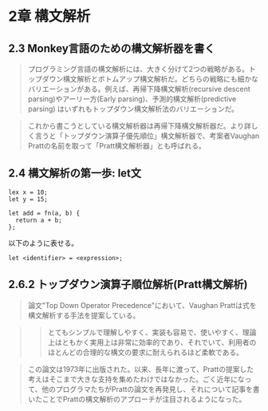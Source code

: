 
# 2章 構文解析

## 2.3 Monkey言語のための構文解析器を書く

> プログラミング言語の構文解析には、大きく分けて2つの戦略がある。トップダウン構文解析とボトムアップ構文解析だ。どちらの戦略にも細かなバリエーションがある。例えば、再帰下降構文解析(recursive descent parsing)やアーリー方(Early parsing)、予測的構文解析(predictive parsing) はいずれもトップダウン構文解析法のバリエーションだ。

> これから書こうとしている構文解析器は再帰下降構文解析器だ。より詳しく言うと「トップダウン演算子優先順位」構文解析器で、考案者Vaughan Prattの名前を取って「Pratt構文解析器」とも呼ばれる。

## 2.4 構文解析の第一歩: let文

```
lex x = 10;
let y = 15;

let add = fn(a, b) {
  return a + b;
};
```

以下のように表せる。

```
let <identifier> = <expression>;
```

## 2.6.2 トップダウン演算子順位解析(Pratt構文解析)

> 論文"Top Down Operator Precedence"において、Vaughan Prattは式を構文解析する手法を提案している。

> > とてもシンプルで理解しやすく、実装も容易で、使いやすく、理論上はともかく実用上は非常に効率的であり、それでいて、利用者のほとんどの合理的な構文の要求に耐えられるほど柔軟である。

> この論文は1973年に出版された。以来、長年に渡って、Prattの提案した考えはそこまで大きな支持を集めたわけではなかった。ごく近年になって、他のプログラマたちがPrattの論文を再発見し、それについて記事を書いたことでPrattの構文解析のアプローチが注目されるようになった。

